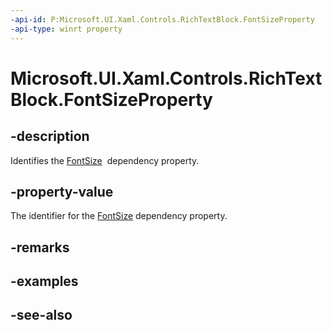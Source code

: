 ```yaml
---
-api-id: P:Microsoft.UI.Xaml.Controls.RichTextBlock.FontSizeProperty
-api-type: winrt property
---
```


<!-- Property syntax
public Windows.UI.Xaml.DependencyProperty FontSizeProperty { get; }
-->

# Microsoft.UI.Xaml.Controls.RichTextBlock.FontSizeProperty

## -description
Identifies the [FontSize](richtextblock_fontsize.md)  dependency property.

## -property-value
The identifier for the [FontSize](richtextblock_fontsize.md) dependency property.

## -remarks

## -examples

## -see-also

